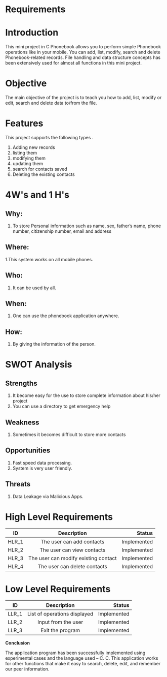 # Requirements

# Introduction
This mini project in C Phonebook allows you to perform simple Phonebook operations like in your mobile. You can add, list, modify, search and delete Phonebook-related records. File handling and data structure concepts has been extensively used for almost all functions in this mini project.

# Objective
The main objective of the project is to teach you how to add, list, modify or edit, search and delete data to/from the file.

# Features
This project supports the following types .

1. Adding new records
2. listing them
3.  modifying them
4. updating them
5. search for contacts saved
6. Deleting the existing contacts

# 4W's and 1 H's
## Why:
1.  To store Personal information such as name, sex, father’s name, phone number, citizenship number, email and address

## Where:
1.This system works on all mobile phones.

## Who:
1. It can be used by all.

## When:
1. One can use the phonebook application anywhere.

## How:
1. By giving the information of the person.

# SWOT Analysis

## Strengths
1. It become easy for the use to store complete information about his/her project
2. You can use a directory to get emergency help

## Weakness
1.  Sometimes it becomes difficult to store more contacts

## Opportunities
1.  Fast speed data processing.
2.  System is very user friendly. 

## Threats
1. Data Leakage via Malicious Apps.

# High Level Requirements
| ID   |      Description     |  Status |
|----------|:-------------:|------:|
| HLR_1 |  The user can add contacts | Implemented  |
| HLR_2 |    The user can view contacts  | Implemented  |
| HLR_3 |    The user can modify existing contact  | Implemented  |
| HLR_4 |    The user can delete contacts  | Implemented  |

# Low Level Requirements
| ID   |      Description     |  Status |
|----------|:-------------:|------:|
| LLR_1 |  List of operations displayed | Implemented  |
| LLR_2 |  Input from the user  | Implemented  |
| LLR_3 |  Exit the program  | Implemented  |
**Conclusion**

The application program has been successfully implemented using experimental cases and the language used – C. C. This application works for other functions that make it easy to search, delete, edit, and remember our peer information.
